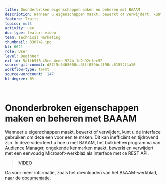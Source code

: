 ```yaml
---
title: Ononderbroken eigenschappen maken en beheren met BAAAM
description: Wanneer u eigenschappen maakt, bewerkt of verwijdert, kunt u de interface gebruiken om deze een voor een te maken. Dit kan inefficiënt en tijdrovend zijn. In deze video leert u hoe u met BAAAM, het bulkbeheerprogramma van Audience Manager, ongekende kenmerken maakt, bewerkt en verwijdert met een eenvoudig Microsoft-werkblad als interface met de REST API.
feature: Traits
topics: null
activity: use
doc-type: feature video
team: Technical Marketing
thumbnail: 330749.jpg
kt: 6621
role: User
level: Beginner
exl-id: 5a1fb5f5-45cd-4ede-924b-1d2b92cfec92
source-git-commit: d87f5c6468600cc35ff059bcff98cc81552f4a10
workflow-type: tm+mt
source-wordcount: '147'
ht-degree: 0%

---
```


# Ononderbroken eigenschappen maken en beheren met BAAAM

Wanneer u eigenschappen maakt, bewerkt of verwijdert, kunt u de interface gebruiken om deze een voor een te maken. Dit kan inefficiënt en tijdrovend zijn. In deze video leert u hoe u met BAAAM, het bulkbeheerprogramma van Audience Manager, ongekende kenmerken maakt, bewerkt en verwijdert met een eenvoudig Microsoft-werkblad als interface met de REST API.

>[!VIDEO](https://video.tv.adobe.com/v/330749/?quality=12&learn=on)

Ga voor meer informatie, zoals het downloaden van het BAAAM-werkblad, naar de [documentatie](https://experienceleague.adobe.com/docs/audience-manager/user-guide/reference/bulk-management-tools/bulk-management-intro.html?lang=en#reference).
